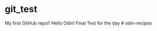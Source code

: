 # git_test
<!DOCTYPE html>
<html lang="en">
    <head>
        <meta charset="utf-8">
        <title>Hello World</title>
    </head>
    <body>
        My first GitHub repo!!
        Hello Odin!
        Final Test for the day
    </body>
<!-- testing testing -->

</html># odin-recipes
